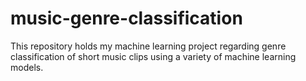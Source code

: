 # music-genre-classification
This repository holds my machine learning project regarding genre classification of short music clips using a variety of machine learning models. 
